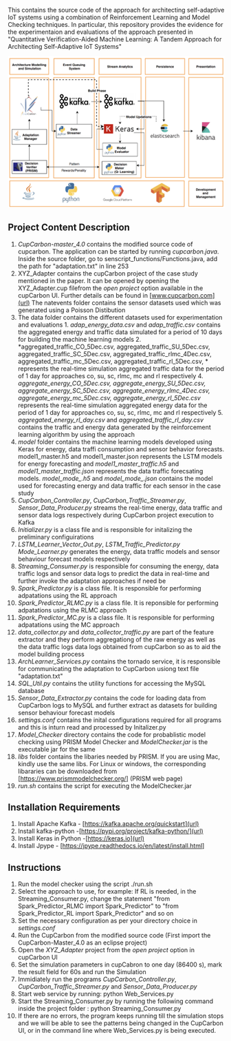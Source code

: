 This contains the source code of the approach for architecting self-adaptive IoT systems using a combination of Reinforcement Learning and Model Checking techniques. In particular, this repository provides the evidence for the experimentaion and evaluations of the approach presented in "Quantitative Verification-Aided Machine Learning: A Tandem Approach for Architecting Self-Adaptive IoT Systems"

![Implementation View of the Architecture](iotrlmc_impl_view.png)

## Project Content Description
1.  *CupCarbon-master_4.0* contains the modified source code of cupcarbon. The application can be started by running *cupcarbon.java*. Inside the source folder, go to senscript_functions/Functions.java, add the path for "adaptation.txt" in line 253
2.  XYZ_Adapter contains the cupCarbon project of the case study mentioned in the paper. It can be opened by opening the XYZ_Adapter.cup filefrom the 
    *open project* option available in the cupCarbon UI. Further details can be found in [www.cupcarbon.com](url)
    The natevents folder contains the sensor datasets used which was generated using a Poisson Distibution
3.  The data folder contains the different datasets used for experimentation and evaluations
        1.  *adap_energy_data.csv* and *adap_traffic.csv* contains the aggregated energy and traffic data simulated for a period of 10 days for building the machine learning models
        2.  *aggregated_traffic_CO_5Dec.csv, aggregated_traffic_SU_5Dec.csv, aggregated_traffic_SC_5Dec.csv, aggregated_traffic_rlmc_4Dec.csv, aggregated_traffic_mc_5Dec.csv, aggregated_traffic_rl_5Dec.csv, * represents the real-time simulation aggregated traffic data for the period of 1 day for approaches co, su, sc, rlmc, mc and rl respectively
        4.  *aggregate_energy_CO_5Dec.csv, aggregate_energy_SU_5Dec.csv, aggregate_energy_SC_5Dec.csv, aggregate_energy_rlmc_4Dec.csv, aggregate_energy_mc_5Dec.csv, aggregate_energy_rl_5Dec.csv* represents the real-time simulation aggregated energy data for the period of 1 day for approaches co, su, sc, rlmc, mc and rl respectively
        5.  *aggregated_energy_rl_day.csv* and *aggregated_traffic_rl_day.csv* contains the traffic and energy data generated by the reinforcement learning algorithm by using the approach
4.  *model* folder contains the machine learning models developed using Keras for energy, data traffi consumption and sensor behavior forecasts. model1_master.h5 and model1_master.json represents
    the LSTM models for energy forecasting and *model1_master_traffic.h5* and *model1_master_traffic.json* represents the data traffic forecsating models. *model_mode_<sensorId>.h5* and *model_mode_<sensorId>.json* contains the model used for forecasting energy and data traffic for each sensor in the case study
5.  *CupCarbon_Controller.py*, *CupCarbon_Traffic_Streamer.py*, *Sensor_Data_Producer.py* streams the real-time energy, data traffic and sensor data logs respectively during CupCarbon project execution to Kafka
6.  *Initializer.py* is a class file and is responsible for initalizing the preliminary configuirations
7.  *LSTM_Learner_Vector_Out.py*, *LSTM_Traffic_Predictor.py* *Mode_Learner.py* generates the energy, data traffic models and sensor behaviour forecast models respectively
8.  *Streaming_Consumer.py* is responsible for consuming the energy, data traffic logs and sensor data logs to predict the data in real-time and further invoke the adaptation approaches if need be
9.  *Spark_Predictor.py* is a class file. It is responsible for performing adpatations using the RL approach
10. *Spark_Predictor_RLMC.py* is a class file. It is reponsible for performing adpatations using the RLMC approach
11. *Spark_Predictor_MC.py* is a class file. It is responsible for performing adpatations using the MC approach
12. *data_collector.py* and *data_collector_traffic.py* are part of the feature extractor and they perform aggregationg of the raw energy as well as the data traffic logs
    data logs obtained from cupCarbon so as to aid the model building process
13. *ArchLearner_Services.py* contains the tornado service, it is responsible for communicating the adaptation to CupCarbon usiong text file "adaptation.txt"
14. *SQL_Util.py* contains the utility functions for accessing the MySQL database
15. *Sensor_Data_Extractor.py* contains the code for loading data from CupCarbon logs to MySQL and further extract as datasets for building sensor behaviour forecast models
12. *settings.conf* contains the inital configurations required for all programs and this is inturn read and processed by Initalizer.py
13. *Model_Checker* directory contains the code for probablistic model checking using PRISM Model Checker and *ModelChecker.jar* is the executable jar for the same
14. *libs* folder contains the libaries needed by PRISM. If you are using Mac, kindly use the same libs. For Linux or windows, the corresponding libararies can be downloaded from [https://www.prismmodelchecker.org/] (PRISM web page)
14. *run.sh* contains the script for executing the ModelChecker.jar


## Installation Requirements
1. Install Apache Kafka  - [https://kafka.apache.org/quickstart](url)
2. Install kafka-python -[https://pypi.org/project/kafka-python/](url)
3. Install Keras in Python -[https://keras.io](url)
4. Install Jpype - [https://jpype.readthedocs.io/en/latest/install.html]

## Instructions
1. Run the model checker using the script ./run.sh
2. Select the approach to use, for example: If RL is needed, in the Streaming_Consumer.py, change the statement "from Spark_Predictor_RLMC import Spark_Predictor" to "from Spark_Predictor_RL import Spark_Predictor" and so on
2. Set the necessary configuration as per your directory choice in *settings.conf*
3. Run the CupCarbon from the modified source code (First import the CupCarbon-Master_4.0 as an eclipse project)
4. Open the *XYZ_Adapter* project from the *open project* option in cupCarbon UI
5. Set the simulation parameters in cupCabron to one day (86400 s), mark the result field for 60s and run the Simulation
6. Immidiately run the programs *CupCarbon_Controller.py*, *CupCarbon_Traffic_Streamer.py* and *Sensor_Data_Producer.py*
7. Start web service by running: python Web_Services.py 
8. Start the Streaming_Consumer.py by running the following command inside the project folder : python Streaming_Consumer.py
9. If there are no errors, the program keeps running till the simulation stops and we will be able to see the patterns being changed in the CupCarbon UI, or in the command line where Web_Services.py is being executed.
